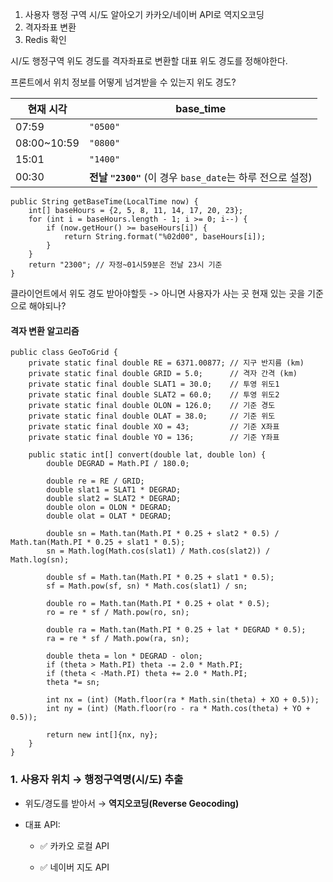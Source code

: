 1. 사용자 행정 구역 시/도 알아오기 카카오/네이버 API로 역지오코딩
2. 격자좌표 변환
3. Redis 확인

시/도 행정구역 위도 경도를 격자좌표로 변환할 대표 위도 경도를 정해야한다.

프론트에서 위치 정보를 어떻게 넘겨받을 수 있는지 위도 경도?

| 현재 시각       | base_time                                     |
| ----------- | --------------------------------------------- |
| 07:59       | `"0500"`                                      |
| 08:00~10:59 | `"0800"`                                      |
| 15:01       | `"1400"`                                      |
| 00:30       | **전날 `"2300"`** (이 경우 `base_date`는 하루 전으로 설정) |
```
public String getBaseTime(LocalTime now) {
    int[] baseHours = {2, 5, 8, 11, 14, 17, 20, 23};
    for (int i = baseHours.length - 1; i >= 0; i--) {
        if (now.getHour() >= baseHours[i]) {
            return String.format("%02d00", baseHours[i]);
        }
    }
    return "2300"; // 자정~01시59분은 전날 23시 기준
}
```


클라이언트에서 위도 경도 받아야할듯 -> 아니면 사용자가 사는 곳
현재 있는 곳을 기준으로 해야되나?
#### 격자 변환 알고리즘
```
public class GeoToGrid {
    private static final double RE = 6371.00877; // 지구 반지름 (km)
    private static final double GRID = 5.0;      // 격자 간격 (km)
    private static final double SLAT1 = 30.0;    // 투영 위도1
    private static final double SLAT2 = 60.0;    // 투영 위도2
    private static final double OLON = 126.0;    // 기준 경도
    private static final double OLAT = 38.0;     // 기준 위도
    private static final double XO = 43;         // 기준 X좌표
    private static final double YO = 136;        // 기준 Y좌표

    public static int[] convert(double lat, double lon) {
        double DEGRAD = Math.PI / 180.0;

        double re = RE / GRID;
        double slat1 = SLAT1 * DEGRAD;
        double slat2 = SLAT2 * DEGRAD;
        double olon = OLON * DEGRAD;
        double olat = OLAT * DEGRAD;

        double sn = Math.tan(Math.PI * 0.25 + slat2 * 0.5) / Math.tan(Math.PI * 0.25 + slat1 * 0.5);
        sn = Math.log(Math.cos(slat1) / Math.cos(slat2)) / Math.log(sn);

        double sf = Math.tan(Math.PI * 0.25 + slat1 * 0.5);
        sf = Math.pow(sf, sn) * Math.cos(slat1) / sn;

        double ro = Math.tan(Math.PI * 0.25 + olat * 0.5);
        ro = re * sf / Math.pow(ro, sn);

        double ra = Math.tan(Math.PI * 0.25 + lat * DEGRAD * 0.5);
        ra = re * sf / Math.pow(ra, sn);

        double theta = lon * DEGRAD - olon;
        if (theta > Math.PI) theta -= 2.0 * Math.PI;
        if (theta < -Math.PI) theta += 2.0 * Math.PI;
        theta *= sn;

        int nx = (int) (Math.floor(ra * Math.sin(theta) + XO + 0.5));
        int ny = (int) (Math.floor(ro - ra * Math.cos(theta) + YO + 0.5));

        return new int[]{nx, ny};
    }
}

```


### 1. 사용자 위치 → 행정구역명(시/도) 추출

- 위도/경도를 받아서 → **역지오코딩(Reverse Geocoding)**
    
- 대표 API:
    
    - ✅ 카카오 로컬 API
        
    - ✅ 네이버 지도 API